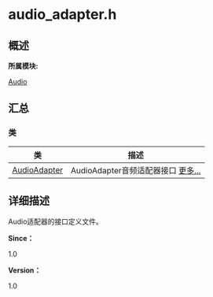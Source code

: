 # audio_adapter.h


## **概述**

**所属模块:**

[Audio](_audio.md)


## **汇总**


### 类

  | 类 | 描述 | 
| -------- | -------- |
| [AudioAdapter](_audio_adapter.md) | AudioAdapter音频适配器接口&nbsp;[更多...](_audio_adapter.md) | 


## **详细描述**

Audio适配器的接口定义文件。

**Since：**

1.0

**Version：**

1.0

